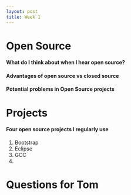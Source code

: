 ```yaml
---
layout: post
title: Week 1
---
```


# Open Source
#### What do I think about when I hear open source?

#### Advantages of open source vs closed source

#### Potential problems in Open Source projects

# Projects
#### Four open source projects I regularly use
1. Bootstrap
2. Eclipse
3. GCC
4. 

# Questions for Tom
